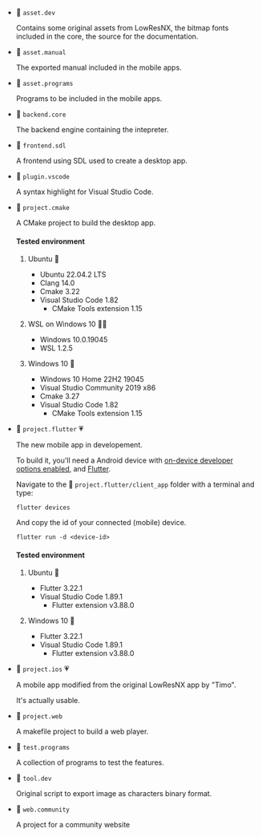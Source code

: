 
- 📂 `asset.dev`

    Contains some original assets from LowResNX, the bitmap fonts included in the core, the source for the documentation.

- 📂 `asset.manual`

    The exported manual included in the mobile apps.

- 📂 `asset.programs`

    Programs to be included in the mobile apps.

- 📂 `backend.core`

    The backend engine containing the intepreter.

- 📂 `frontend.sdl`

    A frontend using SDL used to create a desktop app.

- 📂 `plugin.vscode`

    A syntax highlight  for Visual Studio Code.

- 📂 `project.cmake`

    A CMake project to build the desktop app.

    #### Tested environment

    1. Ubuntu 💚

        - Ubuntu 22.04.2 LTS
        - Clang 14.0
        - Cmake 3.22
        - Visual Studio Code 1.82
            - CMake Tools extension 1.15

    2. WSL on Windows 10 🤦‍♂️

        - Windows 10.0.19045
        - WSL 1.2.5

    3. Windows 10 💚

        - Windows 10 Home 22H2 19045
        - Visual Studio Community 2019 x86
        - Cmake 3.27
        - Visual Studio Code 1.82
            - CMake Tools extension 1.15

- 📂 `project.flutter` 💗

    The new mobile app in developement.

    To build it, you'll need a Android device with [on-device developer options enabled](https://developer.android.com/studio/debug/dev-options), and [Flutter](https://docs.flutter.dev/get-started/install).

    Navigate to the 📂 `project.flutter/client_app` folder with a terminal and type:

    ```
    flutter devices
    ```

    And copy the id of your connected (mobile) device.

    ```
    flutter run -d <device-id>
    ```

    #### Tested environment

    1. Ubuntu 💚

        - Flutter 3.22.1
        - Visual Studio Code 1.89.1
            - Flutter extension v3.88.0

    2. Windows 10 💚

        - Flutter 3.22.1
        - Visual Studio Code 1.89.1
            - Flutter extension v3.88.0

- 📂 `project.ios` 💗

    A mobile app modified from the original LowResNX app by "Timo".

    It's actually usable.

- 📂 `project.web`

    A makefile project to build a web player.

- 📂 `test.programs`

    A collection of programs to test the features.

- 📂 `tool.dev`

    Original script to export image as characters binary format.

- 📂 `web.community`

    A project for a community website
